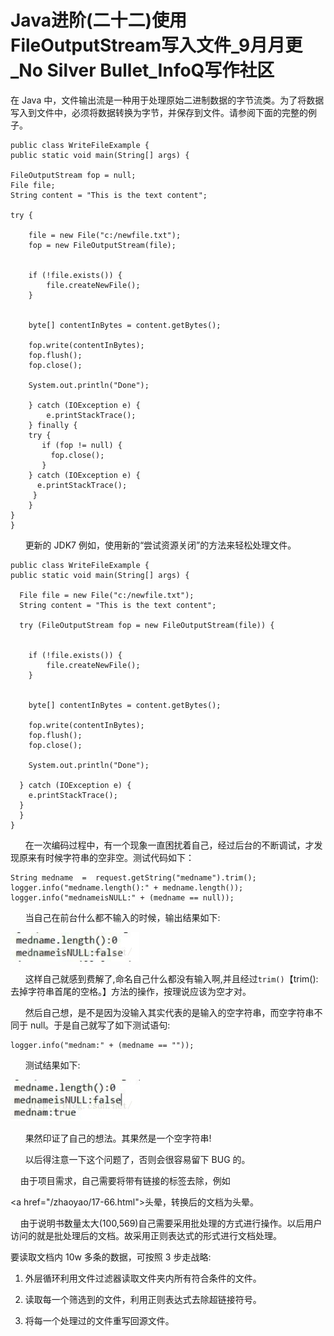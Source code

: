 # Java进阶(二十二)使用FileOutputStream写入文件_9月月更_No Silver Bullet_InfoQ写作社区
在 Java 中，文件输出流是一种用于处理原始二进制数据的字节流类。为了将数据写入到文件中，必须将数据转换为字节，并保存到文件。请参阅下面的完整的例子。

```
public class WriteFileExample {
public static void main(String[] args) {
 
FileOutputStream fop = null;
File file;
String content = "This is the text content";
 
try {
 
	file = new File("c:/newfile.txt");
	fop = new FileOutputStream(file);
 
	
	if (!file.exists()) {
		file.createNewFile();
	}
 
	
	byte[] contentInBytes = content.getBytes();
 
	fop.write(contentInBytes);
	fop.flush();
	fop.close();
 
	System.out.println("Done");
 
	} catch (IOException e) {
		e.printStackTrace();
	} finally {
  	try {
 	   if (fop != null) {
 	     fop.close();
 	   }
  	} catch (IOException e) {
  	  e.printStackTrace();
 	 }
	}
}
}
```

      更新的 JDK7 例如，使用新的“尝试资源关闭”的方法来轻松处理文件。

```
public class WriteFileExample {
public static void main(String[] args) {
 
  File file = new File("c:/newfile.txt");
  String content = "This is the text content";

  try (FileOutputStream fop = new FileOutputStream(file)) {

    
    if (!file.exists()) {
    	file.createNewFile();
    }

    
    byte[] contentInBytes = content.getBytes();

    fop.write(contentInBytes);
    fop.flush();
    fop.close();

    System.out.println("Done");

  } catch (IOException e) {
  	e.printStackTrace();
  }
  }
}
```

      在一次编码过程中，有一个现象一直困扰着自己，经过后台的不断调试，才发现原来有时候字符串的空非空。测试代码如下：

```
String medname  =  request.getString("medname").trim();
logger.info("medname.length():" + medname.length());
logger.info("mednameisNULL:" + (medname == null));
```

      当自己在前台什么都不输入的时候，输出结果如下:

![](_assets/de84014051c616606e01d9c0669624ba.jpeg.jpg)

      这样自己就感到费解了,命名自己什么都没有输入啊,并且经过`trim()`【trim():去掉字符串首尾的空格。】方法的操作，按理说应该为空才对。

      然后自己想，是不是因为没输入其实代表的是输入的空字符串，而空字符串不同于 null。于是自己就写了如下测试语句:

```
logger.info("mednam:" + (medname == ""));
```

      测试结果如下:

![](_assets/28d97d91e859a690f433c8391c5a1fc3.jpeg.jpg)

      果然印证了自己的想法。其果然是一个空字符串!

      以后得注意一下这个问题了，否则会很容易留下 BUG 的。

    由于项目需求，自己需要将带有链接的标签去除，例如

<a href="/zhaoyao/17-66.html">头晕</a>，转换后的文档为头晕。

    由于说明书数量太大(100,569)自己需要采用批处理的方式进行操作。以后用户访问的就是批处理后的文档。故采用正则表达式的形式进行文档处理。

要读取文档内 10w 多条的数据，可按照 3 步走战略:

1.  外层循环利用文件过滤器读取文件夹内所有符合条件的文件。
    
2.  读取每一个筛选到的文件，利用正则表达式去除超链接符号。
    
3.  将每一个处理过的文件重写回源文件。
    

​

​

​